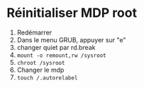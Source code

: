 # Réinitialiser MDP root
1. Redémarrer
2. Dans le menu GRUB, appuyer sur "e"
3. changer quiet par rd.break
4. `mount -o remount,rw /sysroot`
5. `chroot /sysroot`
6. Changer le mdp
7. `touch /.autorelabel`